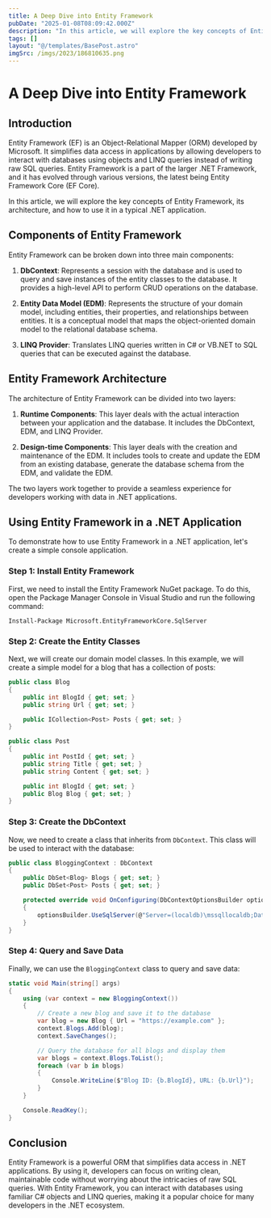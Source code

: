 ```yaml
---
title: A Deep Dive into Entity Framework
pubDate: "2025-01-08T08:09:42.000Z"
description: "In this article, we will explore the key concepts of Entity Framework, its architecture, and how to use it in a typical .NET application."
tags: []
layout: "@/templates/BasePost.astro"
imgSrc: /imgs/2023/186810635.png
---
```

# A Deep Dive into Entity Framework

## Introduction

Entity Framework (EF) is an Object-Relational Mapper (ORM) developed by Microsoft. It simplifies data access in applications by allowing developers to interact with databases using objects and LINQ queries instead of writing raw SQL queries. Entity Framework is a part of the larger .NET Framework, and it has evolved through various versions, the latest being Entity Framework Core (EF Core).

In this article, we will explore the key concepts of Entity Framework, its architecture, and how to use it in a typical .NET application.

## Components of Entity Framework

Entity Framework can be broken down into three main components:

1. **DbContext**: Represents a session with the database and is used to query and save instances of the entity classes to the database. It provides a high-level API to perform CRUD operations on the database.

2. **Entity Data Model (EDM)**: Represents the structure of your domain model, including entities, their properties, and relationships between entities. It is a conceptual model that maps the object-oriented domain model to the relational database schema.

3. **LINQ Provider**: Translates LINQ queries written in C# or VB.NET to SQL queries that can be executed against the database.

## Entity Framework Architecture

The architecture of Entity Framework can be divided into two layers:

1. **Runtime Components**: This layer deals with the actual interaction between your application and the database. It includes the DbContext, EDM, and LINQ Provider.

2. **Design-time Components**: This layer deals with the creation and maintenance of the EDM. It includes tools to create and update the EDM from an existing database, generate the database schema from the EDM, and validate the EDM.

The two layers work together to provide a seamless experience for developers working with data in .NET applications.

## Using Entity Framework in a .NET Application

To demonstrate how to use Entity Framework in a .NET application, let's create a simple console application.

### Step 1: Install Entity Framework

First, we need to install the Entity Framework NuGet package. To do this, open the Package Manager Console in Visual Studio and run the following command:

```
Install-Package Microsoft.EntityFrameworkCore.SqlServer
```

### Step 2: Create the Entity Classes

Next, we will create our domain model classes. In this example, we will create a simple model for a blog that has a collection of posts:

```csharp
public class Blog
{
    public int BlogId { get; set; }
    public string Url { get; set; }

    public ICollection<Post> Posts { get; set; }
}

public class Post
{
    public int PostId { get; set; }
    public string Title { get; set; }
    public string Content { get; set; }

    public int BlogId { get; set; }
    public Blog Blog { get; set; }
}
```

### Step 3: Create the DbContext

Now, we need to create a class that inherits from `DbContext`. This class will be used to interact with the database:

```csharp
public class BloggingContext : DbContext
{
    public DbSet<Blog> Blogs { get; set; }
    public DbSet<Post> Posts { get; set; }

    protected override void OnConfiguring(DbContextOptionsBuilder optionsBuilder)
    {
        optionsBuilder.UseSqlServer(@"Server=(localdb)\mssqllocaldb;Database=Blogging;Trusted_Connection=True;");
    }
}
```

### Step 4: Query and Save Data

Finally, we can use the `BloggingContext` class to query and save data:

```csharp
static void Main(string[] args)
{
    using (var context = new BloggingContext())
    {
        // Create a new blog and save it to the database
        var blog = new Blog { Url = "https://example.com" };
        context.Blogs.Add(blog);
        context.SaveChanges();

        // Query the database for all blogs and display them
        var blogs = context.Blogs.ToList();
        foreach (var b in blogs)
        {
            Console.WriteLine($"Blog ID: {b.BlogId}, URL: {b.Url}");
        }
    }

    Console.ReadKey();
}
```

## Conclusion

Entity Framework is a powerful ORM that simplifies data access in .NET applications. By using it, developers can focus on writing clean, maintainable code without worrying about the intricacies of raw SQL queries. With Entity Framework, you can interact with databases using familiar C# objects and LINQ queries, making it a popular choice for many developers in the .NET ecosystem.

